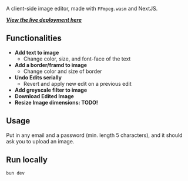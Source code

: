 A client-side image editor, made with `FFmpeg.wasm` and NextJS.

[***View the live deployment here***](https://image-editor-ten-drab.vercel.app/)

## Functionalities

* **Add text to image**
  * Change color, size, and font-face of the text
* **Add a border/framd to image**
  * Change color and size of border
* **Undo Edits serially**
  * Revert and apply new edit on a previous edit
* **Add greyscale filter to image**
* **Download Edited Image**
* **Resize Image dimensions: TODO!**

## Usage

Put in any email and a password (min. length 5 characters), and it should ask you to upload an image.

## Run locally

```bash
bun dev
```